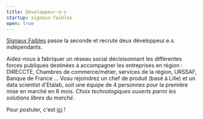 ```yaml
---
title: Développeur·e·s
startup: signaux-faibles
open: true
---
```


[Signaux Faibles](https://beta.gouv.fr/startup/signaux-faibles.html) passe la seconde et recrute deux développeur.e.s. indépendants.

<!--more-->

Aidez-nous à fabriquer un réseau social décloisonnant les différentes forces publiques destinées à accompagner les entreprises en région : DIRECCTE, Chambres de commerce/métier, services de la région, URSSAF, Banque de France ... Vosu rejoindrez un chef de produit (basé à Lille) et un data scientist d'Etalab, soit une équipe de 4 personnes pour la première mise en marché en 6 mois. *Choix technologiques ouverts parmi les solutions libres du marché*.

Pour postuler, c'est [ici](mailto:recrutement@beta.gouv.fr) !
